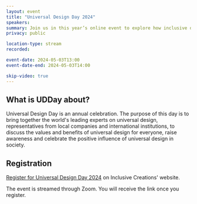 ```yaml
---
layout: event
title: "Universal Design Day 2024"
speakers: 
summary: Join us in this year’s online event to explore how inclusive design creates a better future for all.
privacy: public

location-type: stream
recorded: 

event-date: 2024-05-03T13:00
event-date-end: 2024-05-03T14:00

skip-video: true
---
```

## What is UDDay about?
Universal Design Day is an annual celebration. The purpose of this day is to bring together the world's leading experts on universal design,
representatives from local companies and international institutions, to discuss the values and benefits of universal design for everyone, raise awareness and celebrate the positive influence of universal design in society.

## Registration
[Register for Universal Design Day 2024](https://us06web.zoom.us/webinar/register/WN_ftEL-QRbQjmiymJPou9IZg) on Inclusive Creations' website. 

The event is streamed through Zoom. You will receive the link once you register.
